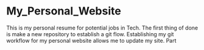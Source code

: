 # My_Personal_Website
This is my personal resume for potential jobs in Tech.
The first thing of done is make a new repository to establish a git flow.
Establishing my git workflow for my personal website allows me to update my site.
 Part
